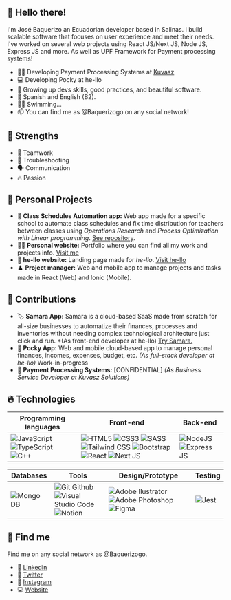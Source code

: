 ## 👋 Hello there!
I'm José Baquerizo an Ecuadorian developer based in Salinas.
I build scalable software that focuses on user experience and meet their needs. I've worked on several web projects using React JS/Next JS, Node JS, Express JS and more. As well as UPF Framework for Payment processing systems!

- 👨‍💻 Developing Payment Processing Systems at [Kuvasz](https://www.kvz.cl/)
- 💻 Developing Pocky at he-llo
- 🌱 Growing up devs skills, good practices, and beautiful software.
- 💬 Spanish and English (B2).
- 🏊‍♂️ Swimming...
- 📫 You can find me as @Baquerizogo on any social network!

## 🗿 Strengths
- 🤝 Teamwork
- 🐞 Troubleshooting
- 🗣️ Communication
- 🔥 Passion

## 🎈 Personal Projects 

 - 📅 **Class Schedules Automation app:** Web app made for a specific school to automate class schedules and fix time distribution for teachers between classes using *Operations Research* and *Process Optimization with Linear programming*. [See repository](https://github.com/baquerizogo/ScheduleClient).
 - 👨‍💼 **Personal website:** Portfolio where you can find all my work and projects info. [Visit me](https://www.baquerizogo.com/)
 - 💼 **he-llo website:** Landing page made for *he-llo*. [Visit he-llo](https://www.he-llo.com/)
 - ♟️ **Project manager:** Web and mobile app to manage projects and tasks made in React (Web) and Ionic (Mobile).


## 🎯 Contributions

- 🏷 **Samara App:** Samara is a cloud-based SaaS made from scratch for all-size businesses to automatize their finances, processes and inventories without needing complex technological architecture just click and run. *(As front-end developer at he-llo) [Try Samara.](https://www.samara.center/)
 - 💸 **Pocky App:** Web and mobile cloud-based app to manage personal finances, incomes, expenses, budget, etc. *(As full-stack developer at he-llo)* Work-in-progress
 - 🏧 **Payment Processing Systems:** [CONFIDENTIAL] *(As Business Service Developer at Kuvasz Solutions)*


## 🔥 Technologies
|Programming languages| Front-end | Back-end |
|--|--|--|
|![JavaScript](https://img.shields.io/badge/JavaScript-323330?style=for-the-badge&logo=javascript&logoColor=F7DF1E) ![TypeScript](https://img.shields.io/badge/TypeScript-007ACC?style=for-the-badge&logo=typescript&logoColor=white) ![C++](https://img.shields.io/badge/C%2B%2B-00599C?style=for-the-badge&logo=c%2B%2B&logoColor=white) |![HTML5](https://img.shields.io/badge/HTML5-E34F26?style=for-the-badge&logo=html5&logoColor=white) ![CSS3](https://img.shields.io/badge/CSS3-1572B6?style=for-the-badge&logo=css3&logoColor=white) ![SASS](https://img.shields.io/badge/Sass-CC6699?style=for-the-badge&logo=sass&logoColor=white) ![Tailwind CSS](https://img.shields.io/badge/Tailwind_CSS-38B2AC?style=for-the-badge&logo=tailwind-css&logoColor=white) ![Bootstrap](https://img.shields.io/badge/Bootstrap-563D7C?style=for-the-badge&logo=bootstrap&logoColor=white) ![React](https://img.shields.io/badge/React-20232A?style=for-the-badge&logo=react&logoColor=61DAFB) ![Next JS](https://img.shields.io/badge/next.js-000000?style=for-the-badge&logo=nextdotjs&logoColor=white)| ![NodeJS](https://img.shields.io/badge/Node.js-339933?style=for-the-badge&logo=nodedotjs&logoColor=white)  ![Express JS](https://img.shields.io/badge/Express.js-000000?style=for-the-badge&logo=express&logoColor=white)|


|Databases|Tools|Design/Prototype|Testing|
|--|--|--|--|
| ![Mongo DB](https://img.shields.io/badge/MongoDB-4EA94B?style=for-the-badge&logo=mongodb&logoColor=white) |  ![Git Github](https://img.shields.io/badge/GIT-E44C30?style=for-the-badge&logo=git&logoColor=white) ![Visual Studio Code](https://img.shields.io/badge/VSCode-0078D4?style=for-the-badge&logo=visual%20studio%20code&logoColor=white) ![Notion](https://img.shields.io/badge/Notion-000000?style=for-the-badge&logo=notion&logoColor=white)|![Adobe Ilustrator](https://img.shields.io/badge/Adobe%20Illustrator-FF9A00?style=for-the-badge&logo=adobe%20illustrator&logoColor=white) ![Adobe Photoshop](https://img.shields.io/badge/Adobe%20Photoshop-31A8FF?style=for-the-badge&logo=Adobe%20Photoshop&logoColor=black) ![Figma](https://img.shields.io/badge/Figma-F24E1E?style=for-the-badge&logo=figma&logoColor=white)| ![Jest](https://img.shields.io/badge/Jest-C21325?style=for-the-badge&logo=jest&logoColor=white)|
<!---
## 📈 Statistics
[![Baquerizogo most used languages](https://github-readme-stats.vercel.app/api/top-langs/?username=Baquerizogo)](https://github.com/baquerizogo)
-->


## 🔎 Find me
Find me on any social network as @Baquerizogo.

 - 👔 [LinkedIn](https://www.linkedin.com/in/baquerizogo/)
 - 🦜 [Twitter](https://twitter.com/BaquerizoGo)
 - 📸 [Instagram](https://www.instagram.com/baquerizogo/)
 - 💻 [Website](https://www.baquerizogo.com/)
